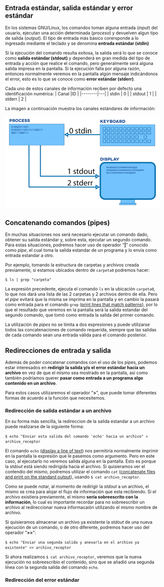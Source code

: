 ## Entrada estándar, salida estándar y error estándar
En los sistemas GNU/Linux, los comandos toman alguna entrada (*input*) del usuario, ejecutan una acción determinada (*proceso*) y devuelven algun tipo de salida (*output*). El tipo de entrada más básico corersponde a lo ingresado mediante el teclado y se denomina **entrada estándar (stdin)** 

Si la ejecución del comando resulta exitosa, la salida será lo que se conoce como **salida estándar (stdout)** y dependerá en gran medida del tipo de entrada y acción que realice el comando, pero generalmente será alguna salida impresa en la pantalla. Si la ejecución falla por alguna razón, entonces normalmente veremos en la pantalla algún mensaje indicándonos el error, esto es lo que se conoce como **error estándar (stderr)**.

Cada uno de estos canales de información reciben por defecto una identificación numérica:
| Canal  |ID |
|--------|---|
| stdin  | 0 |
| stdout | 1 |
| stderr | 2 |

La imagen a continuación muestra los canales estándares de información:

![inouterr](/pics/inouterr.png)

## Concatenando comandos (pipes)

En muchas situaciones nos será necesario ejecutar un comando dado, obtener su salida estándar y, sobre esta, ejecutar un segundo comando. Para estas situaciones, podremos hacer uso de operador "**|**" conocido como *pipe*, el cual toma la salida estandar de un programa y lo envía como entrada estandar a otro.

Por ejemplo, tomando la estructura de carpetas y archivos creada previamente, si estamos ubicados dentro de ```carpeta0``` podremos hacer: 

```
$ ls | grep "carpeta"
```

La expresión precedente, ejecuta el comando ```ls``` en la ubicación ```carpeta0```, lo que nos dará una lista de las 2 carpetas y 2 archivos dentro de ella. Pero el *pipe* evitará que la misma se imprima en la pantalla y en cambio la pasará como entrada para el comando ```grep``` ([print lines that match patterns](https://man7.org/linux/man-pages/man1/grep.1.html)), por lo que el resultado que veremos en la pantalla será la salida estandar del segundo comando, que tomó como entrada la salida del primer comando.

La utilización de *pipes* no se limita a dos expresiones y puede utilizarse todos las concatenaciones de comando requerida, siempre que las salidas de cada comando sean una entrada válida para el comando posterior.

## Redirecciones de entrada y salida 

Además de poder concatenar comandos con el uso de los pipes, podemos estar interesados en **redirigir la salida y/o el error estándar hacia un archivo** en vez de que el mismo sea mostrado en la pantalla, así como también podríamos querer **pasar como entrada a un programa algo contenido en un archivo**.

Para estos casos utilizaremos el operador "**>**", que puede tomar diferentes formas de acuerdo a la función que necesitemos.

### Redirección de salida estándar a un archivo

En su forma más sencilla, la redireccion de la salida estandar a un archivo puede realizarse de la siguiente forma:

```$ echo "Enviar esta salida del comando 'echo' hacia un archivo" > archivo_receptor```

El comando ```echo``` ([display a line of text](https://man7.org/linux/man-pages/man1/echo.1.html)) nos permitiría normalmente imprimir en la pantalla la expresión que le pasemos como argumento. Pero en este caso, al ejecutarlo no veremos salida alguna en la pantalla. Esto es porque la *stdout* está siendo redirigida hacia el archivo. Si quisieramos ver el contendio del mismo, podremos utilizar el comando ```cat``` ([concatenate files and print on the standard output](https://www.man7.org/linux/man-pages/man1/cat.1.html)), usando ```$ cat archivo_receptor```.

Como se puede notar, al momento de redirigir la *stdout* a un archivo, el mismo se crea para alojar el flujo de información que esta recibiendo. Si el archivo existiera previamente, el mismo **sería sobreescrito con la información**, lo cual es importante recordar para no sobreescribir un archivo al redireccionar nueva informacaión utilizando el mismo nombre de archivo.

Si quisieramos almacenar un archivo ya existente la *stdout* de una nueva ejecución de un comando, o de otro diferente, podremos hacer uso del operador "**>>**":

```$ echo "Enviar una segunda salida y anexarla en el archivo ya existente" >> archivo_receptor```

Si ahora realizamos ```$ cat archivo_receptor```, veremos que la nueva ejecución no sobreescribio el contenido, sino que se añadió una segunda línea con la segunda salida del comando ```echo```.

### Redirección del error estándar









